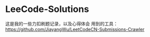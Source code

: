 # LeeCode-Solutions
这是我的一些力扣刷题记录，以及心得体会
用到的工具：https://github.com/JiayangWu/LeetCodeCN-Submissions-Crawler
